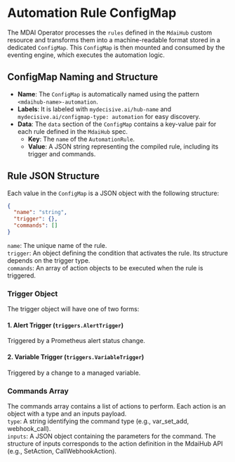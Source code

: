 # Automation Rule ConfigMap

The MDAI Operator processes the `rules` defined in the `MdaiHub` custom resource and transforms them into a machine-readable format stored in a dedicated `ConfigMap`. This `ConfigMap` is then mounted and consumed by the eventing engine, which executes the automation logic.

## ConfigMap Naming and Structure

-   **Name**: The `ConfigMap` is automatically named using the pattern `<mdaihub-name>-automation`.
-   **Labels**: It is labeled with `mydecisive.ai/hub-name` and `mydecisive.ai/configmap-type: automation` for easy discovery.
-   **Data**: The `data` section of the `ConfigMap` contains a key-value pair for each rule defined in the `MdaiHub` spec.
    -   **Key**: The `name` of the `AutomationRule`.
    -   **Value**: A JSON string representing the compiled rule, including its trigger and commands.

## Rule JSON Structure

Each value in the `ConfigMap` is a JSON object with the following structure:

```json
{
  "name": "string",
  "trigger": {},
  "commands": []
}
```
`name`: The unique name of the rule.  
`trigger`: An object defining the condition that activates the rule. Its structure depends on the trigger type.  
`commands`: An array of action objects to be executed when the rule is triggered.  
### Trigger Object
The trigger object will have one of two forms:
#### 1. Alert Trigger (`triggers.AlertTrigger`)  
   Triggered by a Prometheus alert status change.  
#### 2. Variable Trigger (`triggers.VariableTrigger`)
   Triggered by a change to a managed variable.

### Commands Array
The commands array contains a list of actions to perform. Each action is an object with a type and an inputs payload.  
`type`: A string identifying the command type (e.g., var_set_add, webhook_call).  
`inputs`: A JSON object containing the parameters for the command. The structure of inputs corresponds to the action definition in the MdaiHub API (e.g., SetAction, CallWebhookAction).